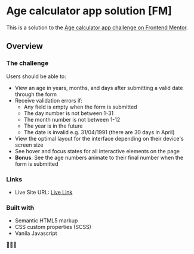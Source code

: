 # Age calculator app solution [FM]

This is a solution to the [Age calculator app challenge on Frontend Mentor](https://www.frontendmentor.io/challenges/age-calculator-app-dF9DFFpj-Q).

## Overview

### The challenge

Users should be able to:

- View an age in years, months, and days after submitting a valid date through the form
- Receive validation errors if:
  - Any field is empty when the form is submitted
  - The day number is not between 1-31
  - The month number is not between 1-12
  - The year is in the future
  - The date is invalid e.g. 31/04/1991 (there are 30 days in April)
- View the optimal layout for the interface depending on their device's screen size
- See hover and focus states for all interactive elements on the page
- **Bonus**: See the age numbers animate to their final number when the form is submitted


### Links
- Live Site URL: [Live Link](https://krishanprajapat23.github.io/fm-project/age-calculator-app/)

### Built with

- Semantic HTML5 markup
- CSS custom properties (SCSS)
- Vanila Javascript



🚀🚀🚀
